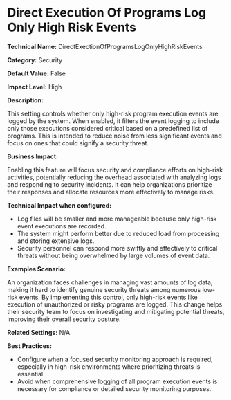 # Direct Execution Of Programs Log Only High Risk Events

**Technical Name:** DirectExectionOfProgramsLogOnlyHighRiskEvents

**Category:** Security

**Default Value:** False

**Impact Level:** High

**Description:**

This setting controls whether only high-risk program execution events are logged by the system. When enabled, it filters the event logging to include only those executions considered critical based on a predefined list of programs. This is intended to reduce noise from less significant events and focus on ones that could signify a security threat.

**Business Impact:**

Enabling this feature will focus security and compliance efforts on high-risk activities, potentially reducing the overhead associated with analyzing logs and responding to security incidents. It can help organizations prioritize their responses and allocate resources more effectively to manage risks.

**Technical Impact when configured:**

- Log files will be smaller and more manageable because only high-risk event executions are recorded.
- The system might perform better due to reduced load from processing and storing extensive logs.
- Security personnel can respond more swiftly and effectively to critical threats without being overwhelmed by large volumes of event data.

**Examples Scenario:**

An organization faces challenges in managing vast amounts of log data, making it hard to identify genuine security threats among numerous low-risk events. By implementing this control, only high-risk events like execution of unauthorized or risky programs are logged. This change helps their security team to focus on investigating and mitigating potential threats, improving their overall security posture.

**Related Settings:** N/A

**Best Practices:** 
- Configure when a focused security monitoring approach is required, especially in high-risk environments where prioritizing threats is essential.
- Avoid when comprehensive logging of all program execution events is necessary for compliance or detailed security monitoring purposes.
